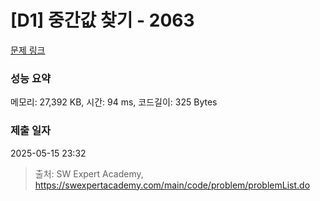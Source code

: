 # [D1] 중간값 찾기 - 2063 

[문제 링크](https://swexpertacademy.com/main/code/problem/problemDetail.do?contestProbId=AV5QPsXKA2UDFAUq) 

### 성능 요약

메모리: 27,392 KB, 시간: 94 ms, 코드길이: 325 Bytes

### 제출 일자

2025-05-15 23:32



> 출처: SW Expert Academy, https://swexpertacademy.com/main/code/problem/problemList.do